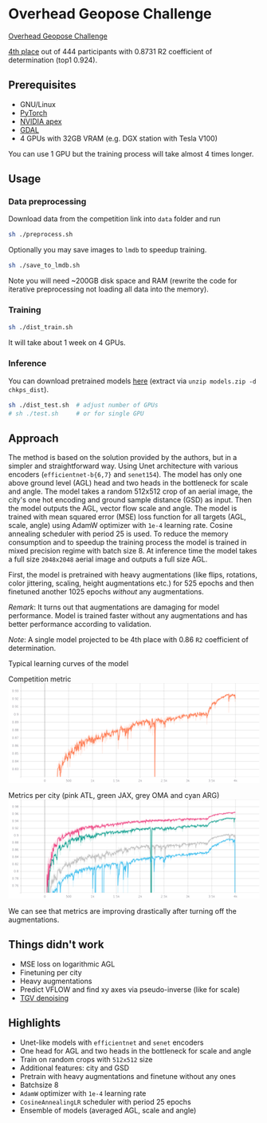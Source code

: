 # Overhead Geopose Challenge

[Overhead Geopose Challenge](https://www.drivendata.org/competitions/78/overhead-geopose-challenge/)

[4th
place](https://www.drivendata.org/competitions/78/overhead-geopose-challenge/leaderboard/)
out of 444 participants with 0.8731 R2 coefficient of determination (top1 0.924).

## Prerequisites

- GNU/Linux
- [PyTorch](https://pytorch.org/)
- [NVIDIA apex](https://github.com/NVIDIA/apex)
- [GDAL](https://gdal.org/index.html)
- 4 GPUs with 32GB VRAM (e.g. DGX station with Tesla V100)

You can use 1 GPU but the training process will take almost 4 times longer.

## Usage

### Data preprocessing

Download data from the competition link into `data` folder and run

```bash
sh ./preprocess.sh
```

Optionally you may save images to `lmdb` to speedup training.

```bash
sh ./save_to_lmdb.sh
```

Note you will need ~200GB disk space and RAM (rewrite the code for iterative
preprocessing not loading all data into the memory).

### Training

```bash
sh ./dist_train.sh
```

It will take about 1 week on 4 GPUs.

### Inference

You can download pretrained models
[here](https://disk.yandex.com/d/YKBkCPWV1jaYrg) (extract via `unzip models.zip
-d chkps_dist`).

```bash
sh ./dist_test.sh  # adjust number of GPUs
# sh ./test.sh     # or for single GPU
```

## Approach

The method is based on the solution provided by the authors, but in a simpler
and straightforward way. Using Unet architecture with various encoders
(`efficientnet-b{6,7}` and `senet154`). The model has only one above ground
level (AGL) head and two heads in the bottleneck for scale and angle. The model
takes a random 512x512 crop of an aerial image, the city's one hot encoding and
ground sample distance (GSD) as input. Then the model outputs the AGL, vector
flow scale and angle. The model is trained with mean squared error (MSE) loss
function for all targets (AGL, scale, angle) using AdamW optimizer with `1e-4`
learning rate. Cosine annealing scheduler with period 25 is used. To reduce the
memory consumption and to speedup the training process the model is trained in
mixed precision regime with batch size 8. At inference time the model takes a
full size `2048x2048` aerial image and outputs a full size AGL.

First, the model is pretrained with heavy augmentations (like flips, rotations,
color jittering, scaling, height augmentations etc.) for 525 epochs and then
finetuned another 1025 epochs *without* any augmentations.

*Remark*: It turns out that augmentations are damaging for model performance.
Model is trained faster without any augmentations and has better performance
according to validation.

*Note*: A single model projected to be 4th place with 0.86 `R2` coefficient of
determination.

Typical learning curves of the model

Competition metric
![](./assets/val_score.png)

Metrics per city (pink ATL, green JAX, grey OMA and cyan ARG)
![](./assets/val_scores.png)

We can see that metrics are improving drastically after turning off the
augmentations.

## Things didn't work

- MSE loss on logarithmic AGL
- Finetuning per city
- Heavy augmentations
- Predict VFLOW and find xy axes via pseudo-inverse (like for scale)
- [TGV denoising](https://github.com/DanonOfficial/TGVDenoising)

## Highlights

- Unet-like models with `efficientnet` and `senet` encoders
- One head for AGL and two heads in the bottleneck for scale and angle
- Train on random crops with `512x512` size
- Additional features: city and GSD
- Pretrain with heavy augmentations and finetune without any ones
- Batchsize 8 
- `AdamW` optimizer with `1e-4` learning rate
- `CosineAnnealingLR` scheduler with period 25 epochs
- Ensemble of models (averaged AGL, scale and angle)
